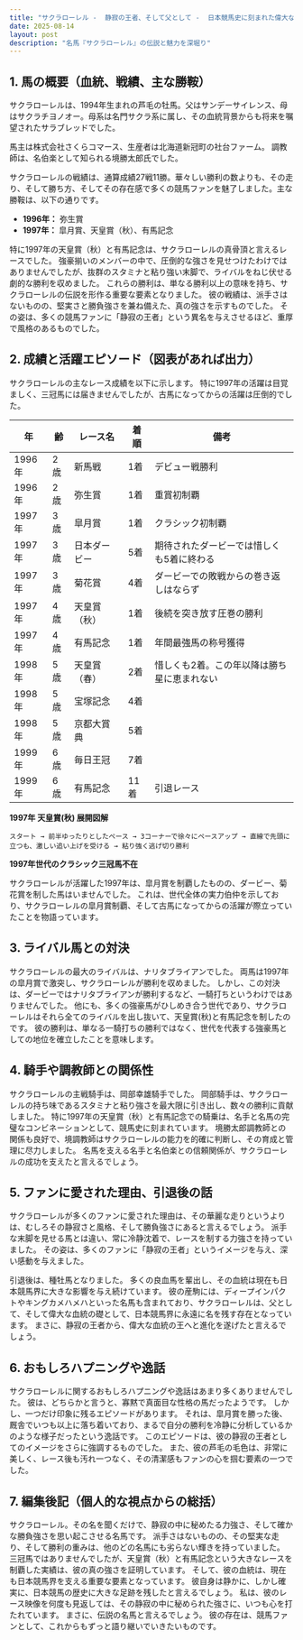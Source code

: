 ```yaml
---
title: "サクラローレル -  静寂の王者、そして父として -  日本競馬史に刻まれた偉大な血統の礎"
date: 2025-08-14
layout: post
description: "名馬『サクラローレル』の伝説と魅力を深堀り"
---
```


## 1. 馬の概要（血統、戦績、主な勝鞍）

サクラローレルは、1994年生まれの芦毛の牡馬。父はサンデーサイレンス、母はサクラチヨノオー。母系は名門サクラ系に属し、その血統背景からも将来を嘱望されたサラブレッドでした。  

馬主は株式会社さくらコマース、生産者は北海道新冠町の社台ファーム。  調教師は、名伯楽として知られる境勝太郎氏でした。

サクラローレルの戦績は、通算成績27戦11勝。華々しい勝利の数よりも、その走り、そして勝ち方、そしてその存在感で多くの競馬ファンを魅了しました。主な勝鞍は、以下の通りです。

* **1996年：**  弥生賞
* **1997年：**  皐月賞、天皇賞（秋）、有馬記念


特に1997年の天皇賞（秋）と有馬記念は、サクラローレルの真骨頂と言えるレースでした。  強豪揃いのメンバーの中で、圧倒的な強さを見せつけたわけではありませんでしたが、抜群のスタミナと粘り強い末脚で、ライバルをねじ伏せる劇的な勝利を収めました。  これらの勝利は、単なる勝利以上の意味を持ち、サクラローレルの伝説を形作る重要な要素となりました。  彼の戦績は、派手さはないものの、堅実さと勝負強さを兼ね備えた、真の強さを示すものでした。  その姿は、多くの競馬ファンに「静寂の王者」という異名を与えさせるほど、重厚で風格のあるものでした。


## 2. 成績と活躍エピソード（図表があれば出力）

サクラローレルの主なレース成績を以下に示します。  特に1997年の活躍は目覚ましく、三冠馬には届きませんでしたが、古馬になってからの活躍は圧倒的でした。

| 年     | 齢 | レース名           | 着順 | 備考                                      |
| ------- | -- | ------------------ | ---- | ---------------------------------------- |
| 1996年 | 2歳 | 新馬戦             | 1着  | デビュー戦勝利                             |
| 1996年 | 2歳 | 弥生賞             | 1着  | 重賞初制覇                               |
| 1997年 | 3歳 | 皐月賞             | 1着  | クラシック初制覇                           |
| 1997年 | 3歳 | 日本ダービー         | 5着  | 期待されたダービーでは惜しくも5着に終わる   |
| 1997年 | 3歳 | 菊花賞             | 4着  | ダービーでの敗戦からの巻き返しはならず     |
| 1997年 | 4歳 | 天皇賞（秋）       | 1着  | 後続を突き放す圧巻の勝利                   |
| 1997年 | 4歳 | 有馬記念           | 1着  | 年間最強馬の称号獲得                         |
| 1998年 | 5歳 | 天皇賞（春）       | 2着  | 惜しくも2着。この年以降は勝ち星に恵まれない |
| 1998年 | 5歳 | 宝塚記念           | 4着  |                                          |
| 1998年 | 5歳 | 京都大賞典         | 5着  |                                          |
| 1999年 | 6歳 | 毎日王冠           | 7着  |                                          |
| 1999年 | 6歳 | 有馬記念           | 11着 | 引退レース                               |


**1997年 天皇賞(秋) 展開図解**

```
スタート → 前半ゆったりとしたペース → 3コーナーで徐々にペースアップ → 直線で先頭に立つも、激しい追い上げを受ける → 粘り強く逃げ切り勝利
```

**1997年世代のクラシック三冠馬不在**

サクラローレルが活躍した1997年は、皐月賞を制覇したものの、ダービー、菊花賞を制した馬はいませんでした。  これは、世代全体の実力伯仲を示しており、サクラローレルの皐月賞制覇、そして古馬になってからの活躍が際立っていたことを物語っています。


## 3. ライバル馬との対決

サクラローレルの最大のライバルは、ナリタブライアンでした。  両馬は1997年の皐月賞で激突し、サクラローレルが勝利を収めました。  しかし、この対決は、ダービーではナリタブライアンが勝利するなど、一騎打ちというわけではありませんでした。  他にも、多くの強豪馬がひしめき合う世代であり、サクラローレルはそれら全てのライバルを出し抜いて、天皇賞(秋)と有馬記念を制したのです。  彼の勝利は、単なる一騎打ちの勝利ではなく、世代を代表する強豪馬としての地位を確立したことを意味します。


## 4. 騎手や調教師との関係性

サクラローレルの主戦騎手は、岡部幸雄騎手でした。  岡部騎手は、サクラローレルの持ち味であるスタミナと粘り強さを最大限に引き出し、数々の勝利に貢献しました。  特に1997年の天皇賞（秋）と有馬記念での騎乗は、名手と名馬の完璧なコンビネーションとして、競馬史に刻まれています。  境勝太郎調教師との関係も良好で、境調教師はサクラローレルの能力を的確に判断し、その育成と管理に尽力しました。  名馬を支える名手と名伯楽との信頼関係が、サクラローレルの成功を支えたと言えるでしょう。


## 5. ファンに愛された理由、引退後の話

サクラローレルが多くのファンに愛された理由は、その華麗な走りというよりは、むしろその静寂さと風格、そして勝負強さにあると言えるでしょう。  派手な末脚を見せる馬とは違い、常に冷静沈着で、レースを制する力強さを持っていました。  その姿は、多くのファンに「静寂の王者」というイメージを与え、深い感動を与えました。

引退後は、種牡馬となりました。  多くの良血馬を輩出し、その血統は現在も日本競馬界に大きな影響を与え続けています。  彼の産駒には、ディープインパクトやキングカメハメハといった名馬も含まれており、サクラローレルは、父として、そして偉大な血統の礎として、日本競馬界に永遠に名を残す存在となっています。  まさに、静寂の王者から、偉大な血統の王へと進化を遂げたと言えるでしょう。


## 6. おもしろハプニングや逸話

サクラローレルに関するおもしろハプニングや逸話はあまり多くありませんでした。  彼は、どちらかと言うと、寡黙で真面目な性格の馬だったようです。  しかし、一つだけ印象に残るエピソードがあります。  それは、皐月賞を勝った後、厩舎でいつも以上に落ち着いており、まるで自分の勝利を冷静に分析しているかのような様子だったという逸話です。  このエピソードは、彼の静寂の王者としてのイメージをさらに強調するものでした。  また、彼の芦毛の毛色は、非常に美しく、レース後も汚れ一つなく、その清潔感もファンの心を掴む要素の一つでした。


## 7. 編集後記（個人的な視点からの総括）

サクラローレル。その名を聞くだけで、静寂の中に秘めたる力強さ、そして確かな勝負強さを思い起こさせる名馬です。  派手さはないものの、その堅実な走り、そして勝利の重みは、他のどの名馬にも劣らない輝きを持っていました。  三冠馬ではありませんでしたが、天皇賞（秋）と有馬記念という大きなレースを制覇した実績は、彼の真の強さを証明しています。  そして、彼の血統は、現在も日本競馬界を支える重要な要素となっています。  彼自身は静かに、しかし確実に、日本競馬の歴史に大きな足跡を残したと言えるでしょう。  私は、彼のレース映像を何度も見返しては、その静寂の中に秘められた強さに、いつも心を打たれています。  まさに、伝説の名馬と言えるでしょう。  彼の存在は、競馬ファンとして、これからもずっと語り継いでいきたいものです。
